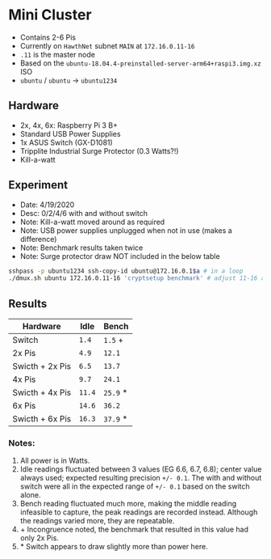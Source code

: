 # Mini Cluster

- Contains 2-6 Pis
- Currently on `HawthNet` subnet `MAIN` at `172.16.0.11-16`
- `.11` is the master node
- Based on the `ubuntu-18.04.4-preinstalled-server-arm64+raspi3.img.xz` ISO
- `ubuntu` / `ubuntu` -> `ubuntu1234`

## Hardware

- 2x, 4x, 6x: Raspberry Pi 3 B+
- Standard USB Power Supplies
- 1x ASUS Switch (GX-D1081)
- Tripplite Industrial Surge Protector (0.3 Watts?!)
- Kill-a-watt

## Experiment

- Date: 4/19/2020
- Desc: 0/2/4/6 with and without switch
- Note: Kill-a-watt moved around as required
- Note: USB power supplies unplugged when not in use (makes a difference)
- Note: Benchmark results taken twice
- Note: Surge protector draw NOT included in the below table

```bash
sshpass -p ubuntu1234 ssh-copy-id ubuntu@172.16.0.1$a # in a loop
./dmux.sh ubuntu 172.16.0.11-16 'cryptsetup benchmark' # adjust 11-16 as required for the different tests
```

## Results

| Hardware        | Idle   | Bench     |
|-----------------|--------|-----------|
| Switch          | `1.4`  | `1.5` \+  |
| 2x Pis          | `4.9`  | `12.1`    |
| Swicth + 2x Pis | `6.5`  | `13.7`    |
| 4x Pis          | `9.7`  | `24.1`    |
| Swicth + 4x Pis | `11.4` | `25.9` \* |
| 6x Pis          | `14.6` | `36.2`    |
| Swicth + 6x Pis | `16.3` | `37.9` \* |

### Notes:

1. All power is in Watts.
2. Idle readings fluctuated between 3 values (EG 6.6, 6.7, 6.8); center value always used; expected resulting precision `+/- 0.1`. The with and without switch were all in the expected range of `+/- 0.1` based on the switch alone.
3. Bench reading fluctuated much more, making the middle reading infeasible to capture, the peak readings are recorded instead. Although the readings varied more, they are repeatable.
4. \+ Incongruence noted, the benchmark that resulted in this value had only 2x Pis.
4. \* Switch appears to draw slightly more than power here.
